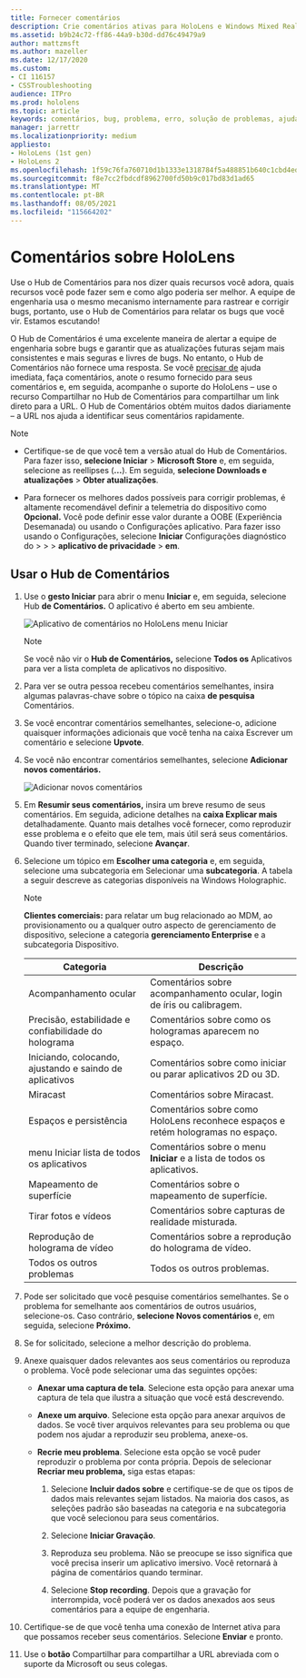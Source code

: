 ```yaml
---
title: Fornecer comentários
description: Crie comentários ativas para HoloLens e Windows Mixed Reality desenvolvedores usando o Hub de Comentários.
ms.assetid: b9b24c72-ff86-44a9-b30d-dd76c49479a9
author: mattzmsft
ms.author: mazeller
ms.date: 12/17/2020
ms.custom:
- CI 116157
- CSSTroubleshooting
audience: ITPro
ms.prod: hololens
ms.topic: article
keywords: comentários, bug, problema, erro, solução de problemas, ajuda
manager: jarrettr
ms.localizationpriority: medium
appliesto:
- HoloLens (1st gen)
- HoloLens 2
ms.openlocfilehash: 1f59c76fa760710d1b1333e1318784f5a488851b640c1cbd4ed6f673ae60029a
ms.sourcegitcommit: f8e7cc2fbdcdf8962700fd50b9c017bd83d1ad65
ms.translationtype: MT
ms.contentlocale: pt-BR
ms.lasthandoff: 08/05/2021
ms.locfileid: "115664202"
---
```

# <a name="feedback-for-hololens"></a>Comentários sobre HoloLens

Use o Hub de Comentários para nos dizer quais recursos você adora, quais recursos você pode fazer sem e como algo poderia ser melhor. A equipe de engenharia usa o mesmo mecanismo internamente para rastrear e corrigir bugs, portanto, use o Hub de Comentários para relatar os bugs que você vir. Estamos escutando!

O Hub de Comentários é uma excelente maneira de alertar a equipe de engenharia sobre bugs e garantir que as atualizações futuras sejam mais consistentes e mais seguras e livres de bugs. No entanto, o Hub de Comentários não fornece uma resposta. Se você [precisar de](https://support.microsoft.com/supportforbusiness/productselection?sapid=e9391227-fa6d-927b-0fff-f96288631b8f) ajuda imediata, faça comentários, anote o resumo fornecido para seus comentários e,  em seguida, acompanhe o suporte do HoloLens – use o recurso Compartilhar no Hub de Comentários para compartilhar um link direto para a URL. O Hub de Comentários obtém muitos dados diariamente – a URL nos ajuda a identificar seus comentários rapidamente.

> [!NOTE]  
>  
> - Certifique-se de que você tem a versão atual do Hub de Comentários. Para fazer isso, **selecione Iniciar**  >  **Microsoft Store** e, em seguida, selecione as reellipses (**...**). Em seguida, **selecione Downloads e atualizações**  >  **Obter atualizações**.  
>  
> - Para fornecer os melhores dados possíveis para corrigir problemas, é altamente recomendável definir a telemetria do dispositivo como **Opcional.** Você pode definir esse valor durante a OOBE (Experiência Desemanada) ou usando o Configurações aplicativo. Para fazer isso usando o Configurações, selecione **Iniciar** Configurações diagnóstico do  >    >    >  **aplicativo de privacidade**  >  **em**.

## <a name="use-the-feedback-hub"></a>Usar o Hub de Comentários

1. Use o **gesto Iniciar** para abrir o menu **Iniciar** e, em seguida, selecione Hub **de Comentários.** O aplicativo é aberto em seu ambiente.

   ![Aplicativo de comentários no HoloLens menu Iniciar](./images/hololens2-feedbackhub-tile.png)
   > [!NOTE]  
   > Se você não vir o **Hub de Comentários,** selecione **Todos os** Aplicativos para ver a lista completa de aplicativos no dispositivo.

1. Para ver se outra pessoa recebeu comentários semelhantes, insira algumas palavras-chave sobre o tópico na caixa **de pesquisa** Comentários.
1. Se você encontrar comentários semelhantes, selecione-o, adicione  quaisquer informações adicionais que você tenha na caixa Escrever um comentário e selecione **Upvote**.
1. Se você não encontrar comentários semelhantes, selecione **Adicionar novos comentários.**

   ![Adicionar novos comentários](./images/hololens-feedback-1.png)

1. Em **Resumir seus comentários,** insira um breve resumo de seus comentários. Em seguida, adicione detalhes na **caixa Explicar mais** detalhadamente. Quanto mais detalhes você fornecer, como reproduzir esse problema e o efeito que ele tem, mais útil será seus comentários. Quando tiver terminado, selecione **Avançar**.

1. Selecione um tópico em **Escolher uma categoria** e, em seguida, selecione uma subcategoria em Selecionar uma **subcategoria**. A tabela a seguir descreve as categorias disponíveis na Windows Holographic.

   > [!NOTE]  
   > **Clientes comerciais:** para relatar um bug relacionado ao MDM, ao provisionamento ou a qualquer outro aspecto de gerenciamento de dispositivo, selecione a categoria **gerenciamento Enterprise** e a subcategoria Dispositivo. 

   |Categoria |Descrição |
   | --- | --- |
   |Acompanhamento ocular |Comentários sobre acompanhamento ocular, login de íris ou calibragem. |
   |Precisão, estabilidade e confiabilidade do holograma |Comentários sobre como os hologramas aparecem no espaço. |
   |Iniciando, colocando, ajustando e saindo de aplicativos |Comentários sobre como iniciar ou parar aplicativos 2D ou 3D. |
   |Miracast |Comentários sobre Miracast. |
   |Espaços e persistência |Comentários sobre como HoloLens reconhece espaços e retém hologramas no espaço. |
   |menu Iniciar lista de todos os aplicativos |Comentários sobre o menu **Iniciar** e a lista de todos os aplicativos. |
   |Mapeamento de superfície |Comentários sobre o mapeamento de superfície. |
   |Tirar fotos e vídeos |Comentários sobre capturas de realidade misturada. |
   |Reprodução de holograma de vídeo |Comentários sobre a reprodução do holograma de vídeo. |
   |Todos os outros problemas |Todos os outros problemas. |

1. Pode ser solicitado que você pesquise comentários semelhantes. Se o problema for semelhante aos comentários de outros usuários, selecione-os. Caso contrário, **selecione Novos comentários** e, em seguida, selecione **Próximo.**

1. Se for solicitado, selecione a melhor descrição do problema.

1. Anexe quaisquer dados relevantes aos seus comentários ou reproduza o problema. Você pode selecionar uma das seguintes opções:

   - **Anexar uma captura de tela**. Selecione esta opção para anexar uma captura de tela que ilustra a situação que você está descrevendo.
   - **Anexe um arquivo**. Selecione esta opção para anexar arquivos de dados. Se você tiver arquivos relevantes para seu problema ou que podem nos ajudar a reproduzir seu problema, anexe-os.
   - **Recrie meu problema**. Selecione esta opção se você puder reproduzir o problema por conta própria. Depois de selecionar **Recriar meu problema,** siga estas etapas:  

     1. Selecione **Incluir dados sobre** e certifique-se de que os tipos de dados mais relevantes sejam listados. Na maioria dos casos, as seleções padrão são baseadas na categoria e na subcategoria que você selecionou para seus comentários.  
     1. Selecione **Iniciar Gravação**.

     1. Reproduza seu problema. Não se preocupe se isso significa que você precisa inserir um aplicativo imersivo. Você retornará à página de comentários quando terminar.
     1. Selecione **Stop recording**. Depois que a gravação for interrompida, você poderá ver os dados anexados aos seus comentários para a equipe de engenharia.

1. Certifique-se de que você tenha uma conexão de Internet ativa para que possamos receber seus comentários. Selecione **Enviar** e pronto.

1. Use o **botão** Compartilhar para compartilhar a URL abreviada com o suporte da Microsoft ou seus colegas.